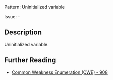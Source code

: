 Pattern: Uninitialized variable

Issue: -

## Description

Uninitialized variable.

## Further Reading

* [Common Weakness Enumeration (CWE) - 908](https://cwe.mitre.org/data/definitions/908.html)